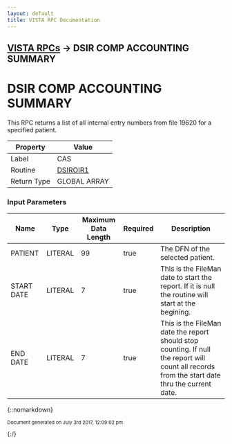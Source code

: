 ```yaml
---
layout: default
title: VISTA RPC Documentation
---
```


## [VISTA RPCs](TableOfContents) &#8594; DSIR COMP ACCOUNTING SUMMARY
# DSIR COMP ACCOUNTING SUMMARY

This RPC returns a list of all internal entry numbers from file 19620 for a specified patient.

Property | Value
--- | ---
Label | CAS
Routine | [DSIROIR1](http://code.osehra.org/dox/Routine_DSIROIR1_source.html)
Return Type | GLOBAL ARRAY


### Input Parameters

Name | Type | Maximum Data Length | Required | Description
--- | --- | --- | --- | ---
PATIENT | LITERAL | 99 | true | The DFN of the selected patient.
START DATE | LITERAL | 7 | true | This is the FileMan date to start the report.  If it is null the routine will start at the begining.
END DATE | LITERAL | 7 | true | This is the FileMan date the report should stop counting.  If null the report will count all records from the start date thru the current date.



{::nomarkdown} <br/><p style="font-size: 11px">Document generated on July 3rd 2017, 12:09:02 pm</p>{:/}